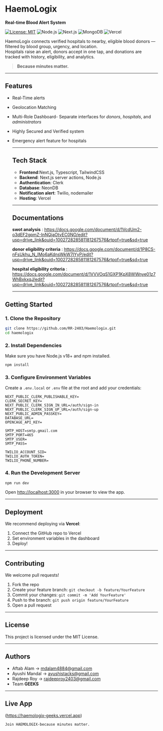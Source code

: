 # HaemoLogix

**Real-time Blood Alert System**

[![License: MIT](https://img.shields.io/badge/License-MIT-yellow.svg)](https://opensource.org/licenses/MIT)
![Node.js](https://img.shields.io/badge/Node.js-v18+-green)
![Next.js](https://img.shields.io/badge/Next.js-13+-black)
![MongoDB](https://img.shields.io/badge/MongoDB-Geospatial-brightgreen)
![Vercel](https://img.shields.io/badge/Deployed%20on-Vercel-black)

HaemoLogix connects verified hospitals to nearby, eligible blood donors — filtered by blood group, urgency, and location.  
Hospitals raise an alert, donors accept in one tap, and donations are tracked with history, eligibility, and analytics.

> **Because minutes matter.**

---


## Features

- Real-Time alerts
- Geolocation Matching
- Multi-Role Dashboard- Separate interfaces for _donors_, _hospitals_, and _administrators_
- Highly Secured and Verified system
- Emergency alert feature for hospitals

  ***

  ## Tech Stack

  - **Frontend**:Next.js, Typescript, TailwindCSS
  - **Backend**: Next.js server actions, Node.js
  - **Authentication**: Clerk
  - **Database**: NeonDB
  - **Notification alert**: Twilio, nodemailer
  - **Hosting**: Vercel

  ***

  ## Documentations

  **swot analysis** : https://docs.google.com/document/d/1VcdUm2-o3dEF2gpmZ-InNQjaOtvEC0NO/edit?usp=drive_link&ouid=100272828581181267576&rtpof=true&sd=true

  **donor eligibility criteria** : https://docs.google.com/document/d/1P8CS-nFsUkhu_N_IMo6aKdnsWkW7IYyP/edit?usp=drive_link&ouid=100272828581181267576&rtpof=true&sd=true

  **hospital eligibility criteria** : https://docs.google.com/document/d/1VVVOqS1GXP1KpX8WWnye01z7WhBxkxqJ/edit?usp=drive_link&ouid=100272828581181267576&rtpof=true&sd=true

  ***

## Getting Started

### 1. Clone the Repository

```bash
git clone https://github.com/RR-2403/Haemologix.git
cd haemologix
```

### 2. Install Dependencies

Make sure you have Node.js v18+ and npm installed.

```bash
npm install
```

### 3. Configure Environment Variables

Create a `.env.local` or `.env` file at the root and add your credentials:

```env
NEXT_PUBLIC_CLERK_PUBLISHABLE_KEY=
CLERK_SECRET_KEY=
NEXT_PUBLIC_CLERK_SIGN_IN_URL=/auth/sign-in
NEXT_PUBLIC_CLERK_SIGN_UP_URL=/auth/sign-up
NEXT_PUBLIC_ADMIN_PASSKEY=
DATABASE_URL=
OPENCAGE_API_KEY=

SMTP_HOST=smtp.gmail.com
SMTP_PORT=465
SMTP_USER=
SMTP_PASS=

TWILIO_ACCOUNT_SID=
TWILIO_AUTH_TOKEN=
TWILIO_PHONE_NUMBER=

```

### 4. Run the Development Server

```bash
npm run dev
```

Open [http://localhost:3000](http://localhost:3000) in your browser to view the app.

---

## Deployment

We recommend deploying via **Vercel**:

1. Connect the GitHub repo to Vercel
2. Set environment variables in the dashboard
3. Deploy!

---

## Contributing

We welcome pull requests!

1. Fork the repo
2. Create your feature branch: `git checkout -b feature/YourFeature`
3. Commit your changes: `git commit -m 'Add YourFeature'`
4. Push to the branch: `git push origin feature/YourFeature`
5. Open a pull request

---

## License

This project is licensed under the MIT License.

---

## Authors

- Aftab Alam  → mdalam4884@gmail.com
- Ayushi Mandal → ayushistacks@gmail.com
- Rajdeep Roy → rajdeeproy2403@gmail.com
- Team **GEEKS**

---

## Live App

(https://haemologix-geeks.vercel.app)

```
Join HAEMOLOGIX-because minutes matter.

```
